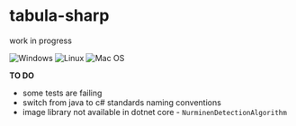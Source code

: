 # tabula-sharp
work in progress

![Windows](https://github.com/BobLd/tabula-sharp/workflows/Windows/badge.svg)
![Linux](https://github.com/BobLd/tabula-sharp/workflows/Linux/badge.svg)
![Mac OS](https://github.com/BobLd/tabula-sharp/workflows/Mac%20OS/badge.svg)

**TO DO**
- some tests are failing
- switch from java to c# standards naming conventions
- image library not available in dotnet core - `NurminenDetectionAlgorithm`
